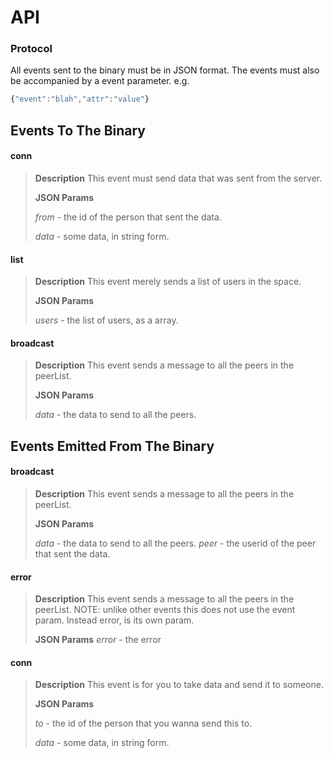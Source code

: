 # API

### Protocol
All events sent to the binary must be in JSON format. The events must also be accompanied by a event parameter.
e.g.
```js
{"event":"blah","attr":"value"}
```

## Events To The Binary
#### conn
> **Description**
> This event must send data that was sent from the server.
>
> **JSON Params**
>
> _from_ - the id of the person that sent the data.
>
> _data_ - some data, in string form.
>

#### list
> **Description**
> This event merely sends  a list of users in the space.
>
> **JSON Params**
>
> _users_ - the list of users, as a array.
>

#### broadcast
> **Description**
> This event sends a message to all the peers in the peerList.
>
> **JSON Params**
>
> _data_ - the data to send to all the peers.
>


## Events Emitted From The Binary

#### broadcast
> **Description**
> This event sends a message to all the peers in the peerList.
>
> **JSON Params**
>
> _data_ - the data to send to all the peers.
> _peer_ - the userid of the peer that sent the data.
>

#### error
> **Description**
> This event sends a message to all the peers in the peerList.
> NOTE: unlike other events this does not use the event param.
> Instead error, is its own param.
>
> **JSON Params**
> _error_ - the error

#### conn
> **Description**
> This event is for you to take data and send it to someone.
>
> **JSON Params**
>
> _to_ - the id of the person that you wanna send this to.
>
> _data_ - some data, in string form.
>
